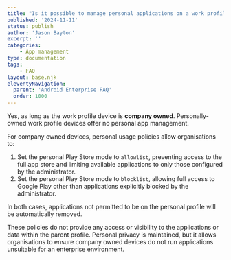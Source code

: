 ```yaml
---
title: "Is it possible to manage personal applications on a work profile device?"
published: '2024-11-11'
status: publish
author: 'Jason Bayton'
excerpt: ''
categories:
    - App management
type: documentation
tags: 
    - FAQ
layout: base.njk
eleventyNavigation:
  parent: 'Android Enterprise FAQ'
  order: 1000
--- 
```

Yes, as long as the work profile device is **company owned**. Personally-owned work profile devices offer no personal app management.

For company owned devices, personal usage policies allow organisations to: 

1. Set the personal Play Store mode to `allowlist`, preventing access to the full app store and limiting available applications to only those configured by the administrator.
2. Set the personal Play Store mode to `blocklist`, allowing full access to Google Play other than applications explicitly blocked by the administrator.

In both cases, applications not permitted to be on the personal profile will be automatically removed.

These policies do not provide any access or visibility to the applications or data within the parent profile. Personal privacy is maintained, but it allows organisations to ensure company owned devices do not run applications unsuitable for an enterprise environment.